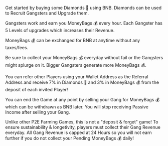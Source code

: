 Get started by buying some Diamonds 💎 using BNB. Diamonds can be used to Recruit Gangsters and Upgrade them.

Gangsters work and earn you MoneyBags 💰 every hour. Each Gangster has 5 Levels of upgrades which increases their Revenue.

MoneyBags 💰 can be exchanged for BNB at anytime without any taxes/fees.

Be sure to collect your MoneyBags 💰 everyday without fail or the Gangsters might splurge on it. Bigger Gangsters generate more MoneyBags 💰.

You can refer other Players using your Wallet Address as the Referral Address and receive 7% in Diamonds 💎 and 3% in MoneyBags 💰 from the deposit of each invited Player!

You can end the Game at any point by selling your Gang for MoneyBags 💰 which can be withdrawn as BNB later. You will stop receiving Passive Income after selling your Gang.

Unlike other P2E Farming Games, this is not a "deposit & forget" game! To ensure sustainability & longetivity, players must collect their Gang Revenue everyday. All Gang Revenue is capped at 24 Hours so you will not earn further if you do not collect your Pending MoneyBags 💰 daily!
